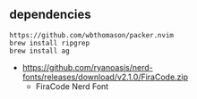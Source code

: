 ## dependencies

```
https://github.com/wbthomason/packer.nvim
brew install ripgrep
brew install ag
```

- https://github.com/ryanoasis/nerd-fonts/releases/download/v2.1.0/FiraCode.zip
  - FiraCode Nerd Font
